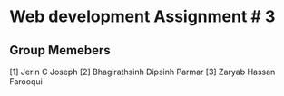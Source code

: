 # Web development Assignment # 3

## Group Memebers

[1] Jerin C Joseph
[2] Bhagirathsinh Dipsinh Parmar
[3] Zaryab Hassan Farooqui
